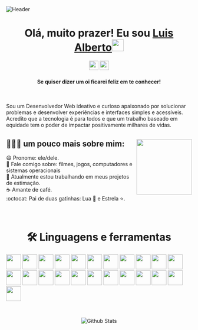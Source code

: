 <div>
<img align="center" alt="Header" src="https://media-exp1.licdn.com/dms/image/C4D16AQE6zL9ihxLU4w/profile-displaybackgroundimage-shrink_350_1400/0/1663354789589?e=1674691200&v=beta&t=fI13tGoaTnH0pu6qBXdhHyJQ83jG3Y4ySpu5F4IOlAw" />
</div>

<div align="center">
<h1> Olá, muito prazer! Eu sou <a href="https://www.linkedin.com/in/luisalbertohc/" target="_blank">Luis Alberto</a><img src="https://github.com/blackcater/blackcater/raw/main/images/Hi.gif" height="32" /></h1>
</div>

<div align="center">
<p><a href="https://linkedin.com/in/luisalbertohc"><img src="https://img.shields.io/badge/linkedin-%230077B5.svg?&style=for-the-badge&logo=linkedin&logoColor=white" height=25></a> <a href="mailto:luis.alberto3556@gmail.com"><img src="https://img.shields.io/badge/-luis.alberto3556-c14438?style=for-the-badge&logo=Gmail&logoColor=white&link=mailto:luis.alberto3556@gmail.com" height=25></a></p>
<h4>Se quiser dizer um oi ficarei feliz em te conhecer!</h4>
</div>

<br>

Sou um Desenvolvedor Web ideativo e curioso apaixonado por solucionar problemas e desenvolver experiências e interfaces simples e acessíveis. Acredito que a tecnologia é para todos e que um trabalho baseado em equidade tem o poder de impactar positivamente milhares de vidas.

<div>

<img align="right" width="150" src="https://thumbs.gfycat.com/AmazingDazzlingFrog-max-1mb.gif"/>

<h2>👨🏻‍💻 um pouco mais sobre mim:</h2>

😄 Pronome: ele/dele. <br/>
💬 Fale comigo sobre: filmes, jogos, computadores e sistemas operacionais <br/>
🔭 Atualmente estou trabalhando em meus projetos de estimação.<br/>
☕️ Amante de café. <br/>
:octocat: Pai de duas gatinhas: Lua 🌙 e Estrela ⭐.<br/>
</div>

<br>

<h1 align="center"> 🛠 Linguagens e ferramentas</h1>

<p>
    <!-- <img align="left" width="300" src="https://github-readme-stats.vercel.app/api?username=Lualbertohc&theme=react&hide_border=false&include_all_commits=true&count_private=true" /> -->
  <p>
    <img src="https://img.shields.io/badge/javascript-%23323330.svg?style=for-the-badge&logo=javascript&logoColor=%23F7DF1E" height=40/>
    <img src="https://img.shields.io/badge/-HTML5-E34F26?style=for-the-badge&logo=HTML5&logoColor=%23F7DF1E" height=40/>
    <img src="https://img.shields.io/badge/-CSS3-1572B6?style=for-the-badge&logo=CSS3&logoColor=%23F7DF1E" height=40/>
    <img src="https://img.shields.io/badge/react-%2320232a.svg?style=for-the-badge&logo=react&logoColor=%2361DAFB" height=40/>
    <img src="https://img.shields.io/badge/React_Router-CA4245?style=for-the-badge&logo=react-router&logoColor=white" height=40/>
    <img src="https://img.shields.io/badge/redux-%23593d88.svg?style=for-the-badge&logo=redux&logoColor=white" height=40/>
    <img src="https://img.shields.io/badge/docker-%230db7ed.svg?style=for-the-badge&logo=docker&logoColor=white" height=40/>
    <img src="https://img.shields.io/badge/mysql-%2300f.svg?style=for-the-badge&logo=mysql&logoColor=white" height=40/>
    <img src="https://img.shields.io/badge/node.js-6DA55F?style=for-the-badge&logo=node.js&logoColor=white" height=40/>
    <img src="https://img.shields.io/badge/typescript-%23007ACC.svg?style=for-the-badge&logo=typescript&logoColor=white" height=40/>
    <img src="https://img.shields.io/badge/python-3670A0?style=for-the-badge&logo=python&logoColor=ffdd54" height=40/>
    <img src="https://img.shields.io/badge/bootstrap-%23563D7C.svg?style=for-the-badge&logo=bootstrap&logoColor=white" height=40/>
    <img src="https://img.shields.io/badge/MUI-%230081CB.svg?style=for-the-badge&logo=material-ui&logoColor=white" height=40/>
    <img src="https://img.shields.io/badge/-Visual%20Studio%20Code-23A9F2?style=for-the-badge&logo=Visual%20Studio%20Code&logoColor=white" height=40/>
    <img src="https://img.shields.io/badge/-Github-181717?style=for-the-badge&logo=GitHub&logoColor=white" height=40/>
    <img src="https://img.shields.io/badge/-Git-F44D27?style=for-the-badge&logo=Git&logoColor=white" height=40/> 
    <img src="https://img.shields.io/badge/-NPM-CB3837?style=for-the-badge&logo=NPM&logoColor=white" height=40/>
    <img src="https://img.shields.io/badge/-Trello-0079BF?style=for-the-badge&logo=Trello&logoColor=white" height=40/>
    <img src="https://img.shields.io/badge/-Slack-E01563?style=for-the-badge&logo=Slack&logoColor=white" height=40/>
    <img src="https://img.shields.io/badge/-MySQL-F29111?style=for-the-badge&logo=MySQL&logoColor=white" height=40/>
    <img src="https://img.shields.io/badge/-ESLint-4B32C3?style=for-the-badge&logo=ESLint&logoColor=white" height=40/>
    <img src="https://img.shields.io/badge/-Ubuntu-A80030?style=for-the-badge&logo=Ubuntu&logoColor=white" height=40/>
    <img src="https://img.shields.io/badge/figma-%23F24E1E.svg?style=for-the-badge&logo=figma&logoColor=white" height=40/>
  </p>
</p>
<p>

<!-- <br>

<div align="center">
<img src="https://cdn.buymeacoffee.com/buttons/v2/default-yellow.png" alt="Buy Me A Coffee" height="60px" width="217px" ></a>
<h4> PIX: luis.alberto3556@gmail.com </h4>
</div> -->

<br>

<p align="center">
        <img src="https://raw.githubusercontent.com/mayhemantt/mayhemantt/Update/svg/Bottom.svg" alt="Github Stats" />
</p>

